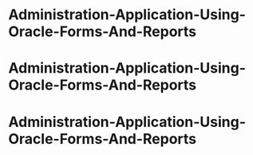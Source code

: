 # Administration-Application-Using-Oracle-Forms-And-Reports
# Administration-Application-Using-Oracle-Forms-And-Reports
# Administration-Application-Using-Oracle-Forms-And-Reports
